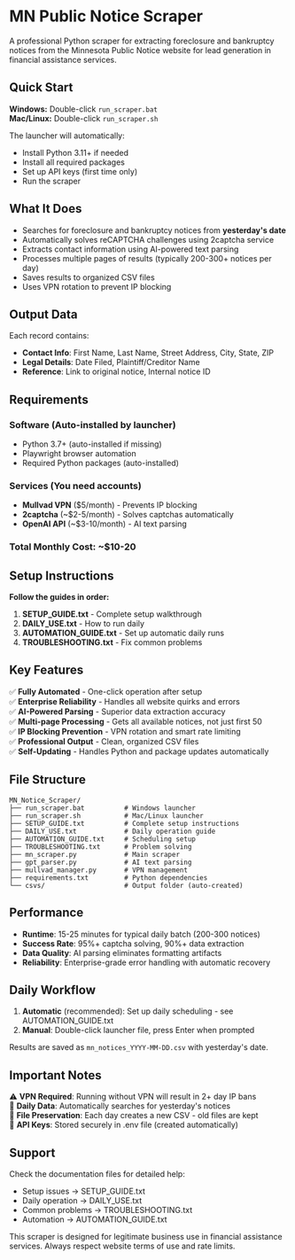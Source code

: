 # MN Public Notice Scraper

A professional Python scraper for extracting foreclosure and bankruptcy notices from the Minnesota Public Notice website for lead generation in financial assistance services.

## Quick Start

**Windows:** Double-click `run_scraper.bat`  
**Mac/Linux:** Double-click `run_scraper.sh`

The launcher will automatically:
- Install Python 3.11+ if needed
- Install all required packages
- Set up API keys (first time only)
- Run the scraper

## What It Does

- Searches for foreclosure and bankruptcy notices from **yesterday's date**
- Automatically solves reCAPTCHA challenges using 2captcha service
- Extracts contact information using AI-powered text parsing
- Processes multiple pages of results (typically 200-300+ notices per day)
- Saves results to organized CSV files
- Uses VPN rotation to prevent IP blocking

## Output Data

Each record contains:
- **Contact Info**: First Name, Last Name, Street Address, City, State, ZIP
- **Legal Details**: Date Filed, Plaintiff/Creditor Name
- **Reference**: Link to original notice, Internal notice ID

## Requirements

### Software (Auto-installed by launcher)
- Python 3.7+ (auto-installed if missing)
- Playwright browser automation
- Required Python packages (auto-installed)

### Services (You need accounts)
- **Mullvad VPN** ($5/month) - Prevents IP blocking
- **2captcha** (~$2-5/month) - Solves captchas automatically  
- **OpenAI API** (~$3-10/month) - AI text parsing

### Total Monthly Cost: ~$10-20

## Setup Instructions

**Follow the guides in order:**

1. **SETUP_GUIDE.txt** - Complete setup walkthrough
2. **DAILY_USE.txt** - How to run daily
3. **AUTOMATION_GUIDE.txt** - Set up automatic daily runs
4. **TROUBLESHOOTING.txt** - Fix common problems

## Key Features

✅ **Fully Automated** - One-click operation after setup  
✅ **Enterprise Reliability** - Handles all website quirks and errors  
✅ **AI-Powered Parsing** - Superior data extraction accuracy  
✅ **Multi-page Processing** - Gets all available notices, not just first 50  
✅ **IP Blocking Prevention** - VPN rotation and smart rate limiting  
✅ **Professional Output** - Clean, organized CSV files  
✅ **Self-Updating** - Handles Python and package updates automatically  

## File Structure

```
MN_Notice_Scraper/
├── run_scraper.bat          # Windows launcher
├── run_scraper.sh           # Mac/Linux launcher  
├── SETUP_GUIDE.txt          # Complete setup instructions
├── DAILY_USE.txt            # Daily operation guide
├── AUTOMATION_GUIDE.txt     # Scheduling setup
├── TROUBLESHOOTING.txt      # Problem solving
├── mn_scraper.py            # Main scraper
├── gpt_parser.py            # AI text parsing
├── mullvad_manager.py       # VPN management
├── requirements.txt         # Python dependencies
└── csvs/                    # Output folder (auto-created)
```

## Performance

- **Runtime**: 15-25 minutes for typical daily batch (200-300 notices)
- **Success Rate**: 95%+ captcha solving, 90%+ data extraction
- **Data Quality**: AI parsing eliminates formatting artifacts
- **Reliability**: Enterprise-grade error handling with automatic recovery

## Daily Workflow

1. **Automatic** (recommended): Set up daily scheduling - see AUTOMATION_GUIDE.txt
2. **Manual**: Double-click launcher file, press Enter when prompted

Results are saved as `mn_notices_YYYY-MM-DD.csv` with yesterday's date.

## Important Notes

⚠️ **VPN Required**: Running without VPN will result in 2+ day IP bans  
📅 **Daily Data**: Automatically searches for yesterday's notices  
💾 **File Preservation**: Each day creates a new CSV - old files are kept  
🔐 **API Keys**: Stored securely in .env file (created automatically)  

## Support

Check the documentation files for detailed help:
- Setup issues → SETUP_GUIDE.txt
- Daily operation → DAILY_USE.txt  
- Common problems → TROUBLESHOOTING.txt
- Automation → AUTOMATION_GUIDE.txt

This scraper is designed for legitimate business use in financial assistance services. Always respect website terms of use and rate limits.